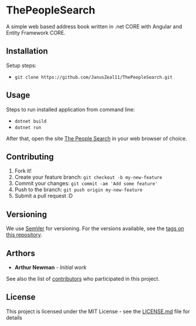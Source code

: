 # ThePeopleSearch

A simple web based address book written in .net CORE with Angular and Entity Framework CORE.

## Installation

Setup steps:
- `git clone https://github.com/JanusZeal11/ThePeopleSearch.git`

## Usage

Steps to run installed application from command line:
- `dotnet build`
- `dotnet run`

After that, open the site [The People Search](https://github.com/JanusZeal11/ThePeopleSearch.git) in your web browser of choice.

## Contributing

1. Fork it!
2. Create your feature branch: `git checkout -b my-new-feature`
3. Commit your changes: `git commit -am 'Add some feature'`
4. Push to the branch: `git push origin my-new-feature`
5. Submit a pull request :D

## Versioning

We use [SemVer](http://semver.org/) for versioning. For the versions available, see the [tags on this repository](https://github.com/your/project/tags). 

## Arthors

* **Arthur Newman** - *Initial work*

See also the list of [contributors](https://github.com/your/project/contributors) who participated in this project.

## License

This project is licensed under the MIT License - see the [LICENSE.md](LICENSE.md) file for details

